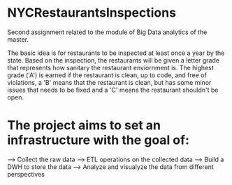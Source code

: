 # NYCRestaurantsInspections
Second assignment related to the module of Big Data analytics of the master.

The basic idea is for restaurants to be inspected at least once a year by the state. Based on the inspection, the restaurants will be given a letter grade that represents how sanitary the restaurant enviornment is. The highest grade ('A') is earned if the restaurant is clean, up to code, and free of violations, a 'B' means that the restaurant is clean, but has some minor issues that needs to be fixed and a 'C' means the restaurant shouldn't be open.

# The project aims to set an infrastructure with the goal of:

--> Collect the raw data
--> ETL operations on the collected data
--> Build a DWH to store the data
--> Analyze and visualyze the data from different perspectives
